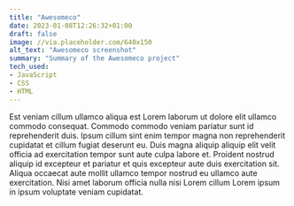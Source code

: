 ```yaml
---
title: "Awesomeco"
date: 2023-01-08T12:26:32+01:00
draft: false
image: //via.placeholder.com/640x150
alt_text: "Awesomeco screenshot"
summary: "Summary of the Awesomeco project"
tech_used:
- JavaScript
- CSS
- HTML
---
```


Est veniam cillum ullamco aliqua est Lorem laborum ut dolore elit ullamco commodo consequat. Commodo commodo veniam pariatur sunt id reprehenderit duis. Ipsum cillum sint enim tempor magna non reprehenderit cupidatat et cillum fugiat deserunt eu. Duis magna aliquip aliquip elit velit officia ad exercitation tempor sunt aute culpa labore et. Proident nostrud aliquip id excepteur et pariatur et quis excepteur aute duis exercitation sit. Aliqua occaecat aute mollit ullamco tempor nostrud eu ullamco aute exercitation. Nisi amet laborum officia nulla nisi Lorem cillum Lorem ipsum in ipsum voluptate veniam cupidatat.
